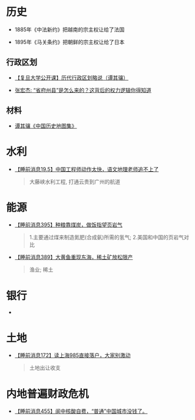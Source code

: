 # 历史

- 1885年《中法新约》把越南的宗主权让给了法国

- 1895年《马关条约》把朝鲜的宗主权让给了日本

## 行政区划

- [【复旦大学公开课】历代行政区划略说（谭其骧）](https://www.bilibili.com/video/BV1FW411N72q?from=search&seid=5795315222549281781&spm_id_from=333.337.0.0)

- [张宏杰: “省府州县”是怎么来的？这背后的权力逻辑你得知道](https://www.bilibili.com/video/BV1864y1W74p?spm_id_from=333.788.top_right_bar_window_history.content.click)


## 材料

- [谭其骧《中国历史地图集》](http://www.guoxue123.com/other/map/zgmap/index.htm)

# 水利

- [【睡前消息19.5】中国工程师动作太快，语文地理老师追不上了](https://www.bilibili.com/video/BV1ZJ411A7z1?spm_id_from=333.788.top_right_bar_window_history.content.click)

    > 大藤峡水利工程, 打通云贵到广州的航道

# 能源

- [【睡前消息395】种粮靠煤炭，做饭指望页岩气](https://www.bilibili.com/video/BV1XS4y1r7kJ?spm_id_from=333.999.0.0)

    > 1.主要通过煤来制造氮肥(合成氨)所需的氢气; 2.美国和中国的页岩气对比

- [【睡前消息389】大黄鱼重现东海，稀土矿放松限产](https://www.bilibili.com/video/av936244889?from=search&seid=5506585468935016188&spm_id_from=333.337.0.0)

    > 渔业; 稀土

# 银行

- [](<++>)

# 土地

- [【睡前消息172】读上海985直接落户，大家别激动](https://www.bilibili.com/video/BV1qT4y1A72d?spm_id_from=333.337.search-card.all.click&vd_source=5de14ac47d024a404772edfe5d5eb20c)

    > 土地出让收支

# 内地普遍财政危机

- [【睡前消息455】阆中核酸自费，“普通”中国城市没钱了。](https://www.bilibili.com/video/BV1MW4y1S79Z?vd_source=5de14ac47d024a404772edfe5d5eb20c)
